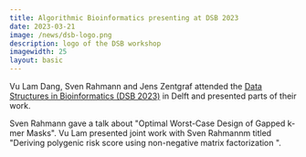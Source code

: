 ```yaml
---
title: Algorithmic Bioinformatics presenting at DSB 2023
date: 2023-03-21
image: /news/dsb-logo.png
description: logo of the DSB workshop
imagewidth: 25
layout: basic
---
```


Vu Lam Dang, Sven Rahmann and Jens Zentgraf attended the [Data Structures in Bioinformatics (DSB 2023)](https://dsb-meeting.github.io/DSB2023/) in Delft and presented parts of their work.

Sven Rahmann gave a talk about "Optimal Worst-Case Design of Gapped k-mer Masks". Vu Lam presented joint work with Sven Rahmannm titled "Deriving polygenic risk score using non-negative matrix factorization ".